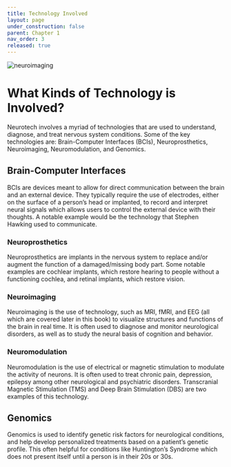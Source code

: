 ```yaml
---
title: Technology Involved
layout: page
under_construction: false
parent: Chapter 1
nav_order: 3
released: true
---
```

<img src="https://postybaloney.github.io/ntab_edu_textbook1/assets/images/neuroimaging.webp" alt="neuroimaging" />

# What Kinds of Technology is Involved?
Neurotech involves a myriad of technologies that are used to understand, diagnose, and treat nervous system conditions. Some of the key technologies are: Brain-Computer Interfaces (BCIs), Neuroprosthetics, Neuroimaging, Neuromodulation, and Genomics.

## Brain-Computer Interfaces
BCIs are devices meant to allow for direct communication between the brain and an external device. They typically require the use of electrodes, either on the surface of a person’s head or implanted, to record and interpret neural signals which allows users to control the external device with their thoughts. A notable example would be the technology that Stephen Hawking used to communicate.

### Neuroprosthetics
Neuroprosthetics are implants in the nervous system to replace and/or augment the function of a damaged/missing body part. Some notable examples are cochlear implants, which restore hearing to people without a functioning cochlea, and retinal implants, which restore vision.

### Neuroimaging
Neuroimaging is the use of technology, such as MRI, fMRI, and EEG (all which are covered later in this book) to visualize structures and functions of the brain in real time. It is often used to diagnose and monitor neurological disorders, as well as to study the neural basis of cognition and behavior.

### Neuromodulation
Neuromodulation is the use of electrical or magnetic stimulation to modulate the activity of neurons. It is often used to treat chronic pain, depression, epilepsy among other neurological and psychiatric disorders. Transcranial Magnetic Stimulation (TMS) and Deep Brain Stimulation (DBS) are two examples of this technology.

## Genomics
Genomics is used to identify genetic risk factors for neurological conditions, and help develop personalized treatments based on a patient’s genetic profile. This often helpful for conditions like Huntington’s Syndrome which does not present itself until a person is in their 20s or 30s.
